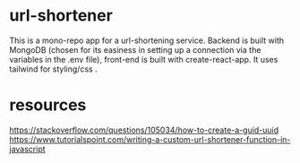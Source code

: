 # url-shortener
This is a mono-repo app for a url-shortening service. Backend is built with MongoDB (chosen for its easiness in setting up a connection via the variables in the .env file), front-end is built with create-react-app. It uses tailwind for styling/css .

# resources
https://stackoverflow.com/questions/105034/how-to-create-a-guid-uuid
https://www.tutorialspoint.com/writing-a-custom-url-shortener-function-in-javascript